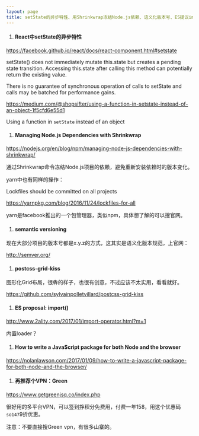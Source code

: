 ```yaml
---
layout: page
title: setState的异步特性、用Shrinkwrap冻结Node.js依赖、语义化版本号、ES提议import()、postcss-grid-kiss、process.browser、再推荐个VPN：Green
---
```


1. #### React中setState的异步特性

  https://facebook.github.io/react/docs/react-component.html#setstate

  setState() does not immediately mutate this.state but creates a pending state transition. Accessing this.state after calling this method can potentially return the existing value.

  There is no guarantee of synchronous operation of calls to setState and calls may be batched for performance gains.

  https://medium.com/@shopsifter/using-a-function-in-setstate-instead-of-an-object-1f5cfd6e55d1

  Using a function in `setState` instead of an object

1. #### Managing Node.js Dependencies with Shrinkwrap

  https://nodejs.org/en/blog/npm/managing-node-js-dependencies-with-shrinkwrap/

  通过Shrinkwrap命令冻结Node.js项目的依赖，避免重新安装依赖时的版本变化。

  yarn中也有同样的操作：

  Lockfiles should be committed on all projects

  https://yarnpkg.com/blog/2016/11/24/lockfiles-for-all

  yarn是facebook推出的一个包管理器，类似npm，具体想了解的可以搜官网。

1. #### semantic versioning

  现在大部分项目的版本号都是x.y.z的方式，这其实是语义化版本规范，上官网：

  http://semver.org/

1. #### postcss-grid-kiss

  图形化Grid布局，很犇的样子，也很有创意，不过应该不太实用，看看就好。

  https://github.com/sylvainpolletvillard/postcss-grid-kiss

1. #### ES proposal: import()

  http://www.2ality.com/2017/01/import-operator.html?m=1

  内置loader？

1. #### How to write a JavaScript package for both Node and the browser

  https://nolanlawson.com/2017/01/09/how-to-write-a-javascript-package-for-both-node-and-the-browser/

1. #### 再推荐个VPN：Green

  https://www.getgreenjsq.co/index.php

  很好用的多平台VPN，可以签到挣积分免费用，付费一年158，用这个优惠码`so147`9折优惠。

  注意：不要直接搜Green vpn，有很多山寨的。
